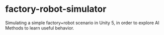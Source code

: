 # factory-robot-simulator
Simulating a simple factory+robot scenario in Unity 5, in order to explore AI Methods to learn useful behavior.
